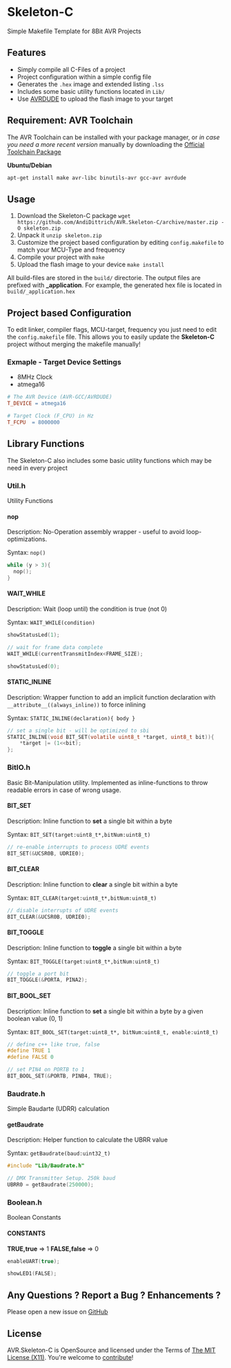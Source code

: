 Skeleton-C
==========

Simple Makefile Template for 8Bit AVR Projects

## Features ##

* Simply compile all C-Files of a project
* Project configuration within a simple config file
* Generates the `.hex` image and extended listing `.lss`
* Includes some basic utility functions located in `Lib/`
* Use [AVRDUDE](http://www.nongnu.org/avrdude/) to upload the flash image to your target

## Requirement: AVR Toolchain ##

The AVR Toolchain can be installed with your package manager, or *in case you need a more recent version* manually by downloading the [Official Toolchain Package](http://www.atmel.com/tools/atmelavrtoolchainforlinux.aspx)

**Ubuntu/Debian**

```bash
apt-get install make avr-libc binutils-avr gcc-avr avrdude
```

## Usage ##

1. Download the Skeleton-C package `wget https://github.com/AndiDittrich/AVR.Skeleton-C/archive/master.zip -O skeleton.zip`
2. Unpack it `unzip skeleton.zip`
3. Customize the project based configuration by editing `config.makefile` to match your MCU-Type and frequency
4. Compile your project with `make`
5. Upload the flash image to your device `make install`

All build-files are stored in the `build/` directorie. The output files are prefixed with **_application**.
For example, the generated hex file is located in `build/_application.hex`

## Project based Configuration ##
To edit linker, compiler flags, MCU-target, frequency you just need to edit the `config.makefile` file.
This allows you to easily update the **Skeleton-C** project without merging the makefile manually!

### Exmaple - Target Device Settings ###

* 8MHz Clock
* atmega16

```makefile
# The AVR Device (AVR-GCC/AVRDUDE)
T_DEVICE = atmega16

# Target Clock (F_CPU) in Hz
T_FCPU  = 8000000
```

## Library Functions ##

The Skeleton-C also includes some basic utility functions which may be need in every project

### Util.h ###

Utility Functions

#### nop ####

Description: No-Operation assembly wrapper - useful to avoid loop-optimizations.

Syntax: `nop()`

```c
while (y > 3){
  nop();
}
```

#### WAIT_WHILE ####

Description: Wait (loop until) the condition is true (not 0)

Syntax: `WAIT_WHILE(condition)`

```c
showStatusLed(1);

// wait for frame data complete
WAIT_WHILE(currentTransmitIndex<FRAME_SIZE);

showStatusLed(0);
```

#### STATIC_INLINE ####

Description: Wrapper function to add an implicit function declaration with `__attribute__((always_inline))` to force inlining

Syntax: `STATIC_INLINE(declaration){ body }`

```c
// set a single bit - will be optimized to sbi
STATIC_INLINE(void BIT_SET(volatile uint8_t *target, uint8_t bit)){
	*target |= (1<<bit);
};
```


### BitIO.h ###

Basic Bit-Manipulation utility. Implemented as inline-functions to throw readable errors in case of wrong usage.

#### BIT_SET #####

Description: Inline function to **set** a single bit within a byte

Syntax: `BIT_SET(target:uint8_t*,bitNum:uint8_t)`

```c
// re-enable interrupts to process UDRE events
BIT_SET(&UCSR0B, UDRIE0);
```

#### BIT_CLEAR ####

Description: Inline function to **clear** a single bit within a byte

Syntax: `BIT_CLEAR(target:uint8_t*,bitNum:uint8_t)`

```c
// disable interrupts of UDRE events
BIT_CLEAR(&UCSR0B, UDRIE0);
```

#### BIT_TOGGLE ####

Description: Inline function to **toggle** a single bit within a byte

Syntax: `BIT_TOGGLE(target:uint8_t*,bitNum:uint8_t)`

```c
// toggle a port bit
BIT_TOGGLE(&PORTA, PINA2);
```

#### BIT_BOOL_SET ####

Description: Inline function to **set** a single bit within a byte by a given boolean value (0, 1)

Syntax: `BIT_BOOL_SET(target:uint8_t*, bitNum:uint8_t, enable:uint8_t)`

```c
// define c++ like true, false
#define TRUE 1
#define FALSE 0

// set PIN4 on PORTB to 1
BIT_BOOL_SET(&PORTB, PINB4, TRUE);
```

### Baudrate.h ###

Simple Baudarte (UDRR) calculation

#### getBaudrate ####

Description: Helper function to calculate the UBRR value

Syntax: `getBaudrate(baud:uint32_t)`

```c
#include "Lib/Baudrate.h"

// DMX Transmitter Setup. 250k baud
UBRR0 = getBaudrate(250000);
```
### Boolean.h ###

Boolean Constants

#### CONSTANTS ####

**TRUE,true** => 1
**FALSE,false** => 0

```c
enableUART(true);

showLED1(FALSE);
```

## Any Questions ? Report a Bug ? Enhancements ? ##

Please open a new issue on [GitHub](https://github.com/AndiDittrich/AVR.Skeleton-C/issues)

## License ##

AVR.Skeleton-C is OpenSource and licensed under the Terms of [The MIT License (X11)](http://opensource.org/licenses/MIT). You're welcome to [contribute](https://github.com/AndiDittrich/AVR.Skeleton-C/blob/master/CONTRIBUTE.md)!
